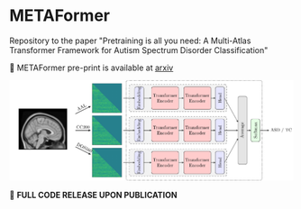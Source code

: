 # METAFormer
Repository to the paper "Pretraining is all you need: A Multi-Atlas Transformer Framework for Autism Spectrum Disorder Classification"

:pushpin: METAFormer pre-print is available at [arxiv](https://arxiv.org/abs/2307.01759)

![METAFormer](assets/metaformer_arch.png)

:pushpin: **FULL CODE RELEASE UPON PUBLICATION**
